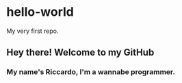 # hello-world
My very first repo.
## **Hey there! Welcome to my GitHub**
### My name's Riccardo, I'm a wannabe programmer.

